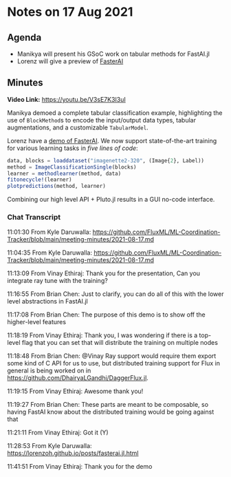 # Notes on 17 Aug 2021

## Agenda

- Manikya will present his GSoC work on tabular methods for FastAI.jl
- Lorenz will give a preview of [FasterAI](https://github.com/FluxML/FastAI.jl/pull/151)

## Minutes

**Video Link:** https://youtu.be/V3sE7K3I3uI

Manikya demoed a complete tabular classification example, highlighting the use of `BlockMethod`s to encode the input/output data types, tabular augmentations, and a customizable `TabularModel`.

Lorenz have a [demo of FasterAI](https://lorenzoh.github.io/posts/fasterai.jl.html). We now support state-of-the-art training for various learning tasks in _five lines of code_:
```julia
data, blocks = loaddataset("imagenette2-320", (Image{2}, Label))
method = ImageClassificationSingle(blocks)
learner = methodlearner(method, data)
fitonecycle!(learner)
plotpredictions(method, learner)
```

Combining our high level API + Pluto.jl results in a GUI no-code interface.

### Chat Transcript

11:01:30 From Kyle Daruwalla:
	https://github.com/FluxML/ML-Coordination-Tracker/blob/main/meeting-minutes/2021-08-17.md

11:04:35 From Kyle Daruwalla:
	https://github.com/FluxML/ML-Coordination-Tracker/blob/main/meeting-minutes/2021-08-17.md

11:13:09 From Vinay Ethiraj:
	Thank you for the presentation, Can you integrate ray tune with the training?

11:16:55 From Brian Chen:
	Just to clarify, you can do all of this with the lower level abstractions in FastAI.jl

11:17:08 From Brian Chen:
	The purpose of this demo is to show off the higher-level features

11:18:19 From Vinay Ethiraj:
	Thank you, I was wondering if there is a top-level flag that you can set that will distribute the training on multiple nodes

11:18:48 From Brian Chen:
	@Vinay Ray support would require them export some kind of C API for us to use, but distributed training support for Flux in general is being worked on in https://github.com/DhairyaLGandhi/DaggerFlux.jl.

11:19:15 From Vinay Ethiraj:
	Awesome thank you!

11:19:27 From Brian Chen:
	These parts are meant to be composable, so having FastAI know about the distributed training would be going against that

11:21:11 From Vinay Ethiraj:
	Got it (Y)

11:28:53 From Kyle Daruwalla:
	https://lorenzoh.github.io/posts/fasterai.jl.html

11:41:51 From Vinay Ethiraj:
	Thank you for the demo